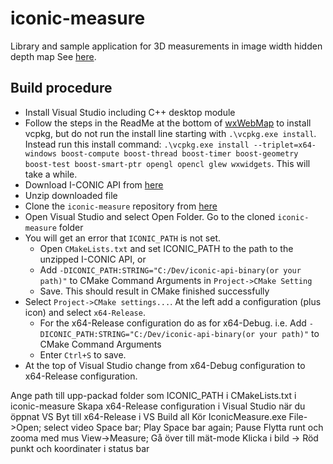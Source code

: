 # iconic-measure
Library and sample application for 3D measurements in image width hidden depth map
See [here](https://drive.google.com/file/d/1WKryW56hkotbfvl1B7s-fkTOKb_MrOiO/view?usp=share_link).
## Build procedure
* Install Visual Studio including C++ desktop module
* Follow the steps in the ReadMe at the bottom of [wxWebMap](https://github.com/I-CONIC-Vision-AB/wxWebMap) to install vcpkg, but do not run the install line starting with ```.\vcpkg.exe install```. Instead run this install command:
```.\vcpkg.exe install --triplet=x64-windows boost-compute boost-thread boost-timer boost-geometry boost-test boost-smart-ptr opengl opencl glew wxwidgets```. This will take a while. 
* Download I-CONIC API from [here](https://drive.google.com/file/d/1phWqDfITjaeuj5fQ7yT201WRIaH_maUk/view?usp=share_link)
* Unzip downloaded file
* Clone the ```iconic-measure``` repository from [here](https://github.com/I-CONIC-Vision-AB/iconic-measure)
* Open Visual Studio and select Open Folder. Go to the cloned ```iconic-measure``` folder
* You will get an error that ```ICONIC_PATH``` is not set. 
    * Open ```CMakeLists.txt``` and set ICONIC_PATH to the path to the unzipped I-CONIC API, or
    * Add ```-DICONIC_PATH:STRING="C:/Dev/iconic-api-binary(or your path)"``` to CMake Command Arguments in ```Project->CMake Setting```
    * Save. This should result in CMake finished successfully
* Select ```Project->CMake settings...```. At the left add a configuration (plus icon) and select ```x64-Release```. 
    * For the x64-Release configuration do as for x64-Debug. i.e. Add ```-DICONIC_PATH:STRING="C:/Dev/iconic-api-binary(or your path)"``` to CMake Command Arguments
    * Enter ```Ctrl+S``` to save. 
* At the top of Visual Studio change from x64-Debug configuration to x64-Release configuration.


Ange path till upp-packad folder som ICONIC_PATH i CMakeLists.txt i iconic-measure 
Skapa x64-Release configuration i Visual Studio när du öppnat VS
Byt till x64-Release i VS
Build all
Kör IconicMeasure.exe
File->Open; select video
Space bar; Play
Space bar again; Pause
Flytta runt och zooma med mus
View->Measure; Gå över till mät-mode
Klicka i bild -> Röd punkt och koordinater i status bar

